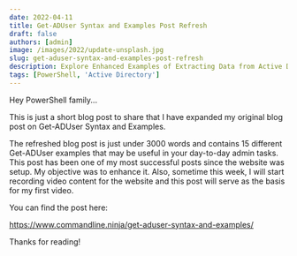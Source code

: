 ```yaml
---
date: 2022-04-11
title: Get-ADUser Syntax and Examples Post Refresh
draft: false
authors: [admin]
image: /images/2022/update-unsplash.jpg
slug: get-aduser-syntax-and-examples-post-refresh
description: Explore Enhanced Examples of Extracting Data from Active Directory with Get-ADUser!
tags: [PowerShell, 'Active Directory']
---
```


Hey PowerShell family...

This is just a short blog post to share that I have expanded my original blog post on Get-ADUser Syntax and Examples.

The refreshed blog post is just under 3000 words and contains 15 different Get-ADUser examples that may be useful in your day-to-day admin tasks. This post has been one of my most successful posts since the website was setup. My objective was to enhance it. Also, sometime this week, I will start recording video content for the website and this post will serve as the basis for my first video.

You can find the post here:

https://www.commandline.ninja/get-aduser-syntax-and-examples/

Thanks for reading!